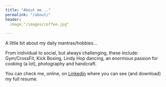 ```yaml
---
title: "About me..."
permalink: "/about/"
header:
  image:"/images/coffee.jpg"

---
```


A little bit about my daily mantras/hobbies...

From individual to social, but always challenging, these include: Gym/CrossFit, Kick Boxing, Lindy Hop dancing, an enormous passion for cooking (a lot), photography and handcraft.


You can check me, online, on [Linkedin](https://www.linkedin.com/in/lsa003/) where you can see (and download) my full resume.
